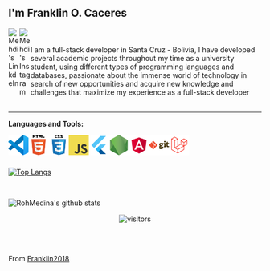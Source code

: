 ## I'm Franklin O. Caceres

<a href="https://www.linkedin.com/in/franklin-caceres-736649164/">
  <img align="left" alt="Mehdi's LinkdeIn" width="22px" src="https://github.com/TheDudeThatCode/TheDudeThatCode/blob/master/Assets/Linkedin.svg" />
</a>
<a href="https://www.instagram.com/franklin.ocj/">
  <img align="left" alt="Mehdi's Instagram" width="22px" src="https://github.com/TheDudeThatCode/TheDudeThatCode/blob/master/Assets/Instagram.svg" />
</a>
<br />
<br />
I am a full-stack developer in Santa Cruz - Bolivia, I have developed several academic projects throughout my time as a university student, using different types of programming languages and databases, passionate about the immense world of technology in search of new opportunities and acquire new knowledge and challenges that maximize my experience as a full-stack developer
<br />
<br />


---
**Languages and Tools:**  

<img align="left" height="40" src="https://raw.githubusercontent.com/github/explore/80688e429a7d4ef2fca1e82350fe8e3517d3494d/topics/visual-studio-code/visual-studio-code.png">
<img align="left" height="40" src="https://raw.githubusercontent.com/github/explore/80688e429a7d4ef2fca1e82350fe8e3517d3494d/topics/html/html.png">
<img align="left" height="40" src="https://raw.githubusercontent.com/github/explore/80688e429a7d4ef2fca1e82350fe8e3517d3494d/topics/css/css.png">
<img align="left" height="40" src="https://raw.githubusercontent.com/github/explore/80688e429a7d4ef2fca1e82350fe8e3517d3494d/topics/javascript/javascript.png">


<img align="left" height="40" src="https://raw.githubusercontent.com/github/explore/80688e429a7d4ef2fca1e82350fe8e3517d3494d/topics/flutter/flutter.png">
<img align="left" height="40" src="https://raw.githubusercontent.com/github/explore/80688e429a7d4ef2fca1e82350fe8e3517d3494d/topics/nodejs/nodejs.png">
<img align="left" height="40" src="https://raw.githubusercontent.com/github/explore/80688e429a7d4ef2fca1e82350fe8e3517d3494d/topics/angular/angular.png">

<img align="left" height="40" src="https://raw.githubusercontent.com/github/explore/80688e429a7d4ef2fca1e82350fe8e3517d3494d/topics/git/git.png">
<img align="left" height="40" src="https://raw.githubusercontent.com/github/explore/80688e429a7d4ef2fca1e82350fe8e3517d3494d/topics/laravel/laravel.png">

<br/>
<br/>
<br/>



[![Top Langs](https://github-readme-stats.vercel.app/api/top-langs/?username=Franklin2018&layout=compact&theme=highcontrast)](https://github.com/Franklin2018/github-readme-stats)


<br />


![RohMedina's github stats](https://github-readme-stats.vercel.app/api?username=Franklin2018&show_icons=true&theme=highcontrast)


<p align="center">
    <img align="center" alt="visitors" src="https://visitor-badge.laobi.icu/badge?page_id=Franklin2018" />

</p>

<br />
<br />

From [Franklin2018](https://github.com/Franklin2018)
